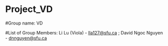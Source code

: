 # Project_VD
#Group name: VD

#List of Group Members: Li Lu (Viola) - lla127@sfu.ca ; David Ngoc Nguyen - dnnguyen@sfu.ca
